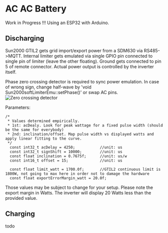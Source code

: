 # AC AC Battery

Work in Progress !!!
Using an ESP32 with Arduino.

## Discharging

Sun2000 GTIL2 gets grid import/export power from a SDM630 via RS485->MQTT. Internal limiter gets emulated via single GPIO pin connected to single pin of limiter (leave the other floating). Ground gets connected to pin 5 of remote connector. Actual power output is controlled by the inverter itself.

Phase zero crossing detector is required to sync power emulation. In case of wrong sign, change half-wave by 'void Sun2000softLimiterEmu::setPhase()' or swap AC pins.
![Zero crossing detector](https://raw.githubusercontent.com/3s1d/ACACbattery/master/zeroCrossing.png)

Parameters:
```
/*
 * Values determined empirically. 
 * 1st: acDealy. Look for peak wattage for a fixed pulse width (should be the same for everybody)
 * 2nd: inclination/offset. Map pulse width vs displayed watts and apply linear fitting to the curve.
 */
  const int32_t acDelay = 4250;           //unit: us
  const int32_t signShift = 10000;        //unit: us
  const float inclination = 0.7675f;      //unit: us/w
  const int16_t offset = 15;              //unit: us 
  
  const float limit_watt = 1700.0f;       //GTIL2 continuous limit is 1800W, not going to max here in order not to damage the hardware
  const float exportErrorMargin_watt = 20.0f;
```
Those values may be subject to change for your setup. Please note the export margin in Watts. The inverter will display 20 Watts less than the provided value.

## Charging
 
todo
